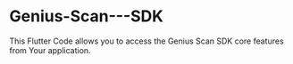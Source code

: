 # Genius-Scan---SDK
This Flutter Code allows you to access the Genius Scan SDK core features from Your application.
